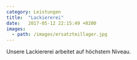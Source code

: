 ```yaml
---
category: Leistungen
title:  "Lackiererei"
date:   2017-05-12 22:15:49 +0200
images:
  - path: /images/ersatzteillager.jpg
---
```


Unsere Lackiererei arbeitet auf höchstem Niveau.

